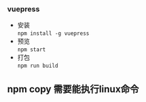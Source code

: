 ### vuepress
- 安装 <br>
    `npm install -g vuepress`
- 预览 <br>
    `npm start`
- 打包 <br>
    `npm run build`   
## npm copy 需要能执行linux命令

